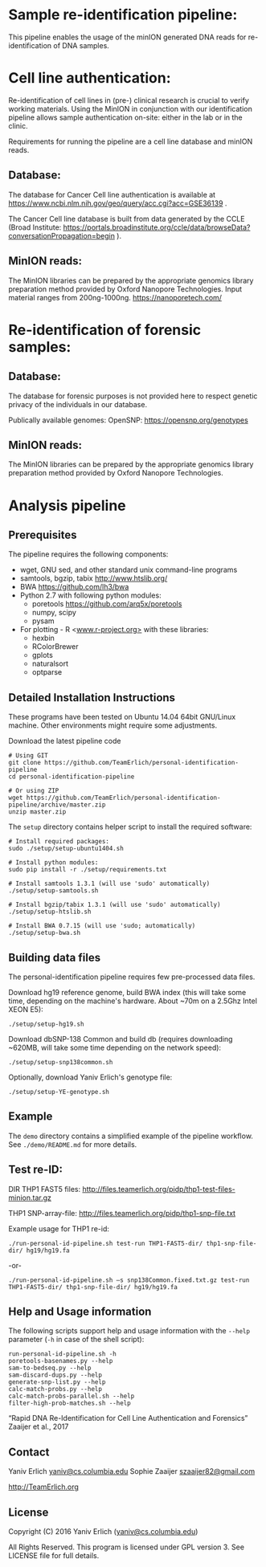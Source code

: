 Sample re-identification pipeline: 
================================


This pipeline enables the usage of the minION generated DNA reads for re-identification of DNA samples. 



Cell line authentication: 
============================
Re-identification of cell lines in (pre-) clinical research is crucial to verify working materials. Using the MinION in conjunction with our identification pipeline allows sample authentication on-site: either in the lab or in the clinic. 

Requirements for running the pipeline are a cell line database and minION reads. 

Database: 
----------
The database for Cancer Cell line authentication is available
at   https://www.ncbi.nlm.nih.gov/geo/query/acc.cgi?acc=GSE36139 .

The Cancer Cell line database is built from data generated by the CCLE (Broad Institute: https://portals.broadinstitute.org/ccle/data/browseData?conversationPropagation=begin ). 

MinION reads: 
-------------
The MinION libraries can be prepared by the appropriate genomics library preparation method provided by Oxford Nanopore Technologies. Input material ranges from 200ng-1000ng. 
https://nanoporetech.com/


Re-identification of forensic samples:
=======================================

Database: 
--------------
The database for forensic purposes is not provided here to respect genetic privacy of the individuals in our database. 

Publically available genomes: 
OpenSNP: https://opensnp.org/genotypes


MinION reads: 
---------------
The MinION libraries can be prepared by the appropriate genomics library preparation method provided by Oxford Nanopore Technologies. 




Analysis pipeline
===================

Prerequisites
-------------

The pipeline requires the following components:

* wget, GNU sed, and other standard unix command-line programs
* samtools, bgzip, tabix <http://www.htslib.org/>
* BWA <https://github.com/lh3/bwa>
* Python 2.7 with following python modules:
    * poretools <https://github.com/arq5x/poretools>
    * numpy, scipy
    * pysam
* For plotting - R <www.r-project.org> with these libraries:
    * hexbin
    * RColorBrewer
    * gplots
    * naturalsort
    * optparse

Detailed Installation Instructions
----------------------------------

These programs have been tested on Ubuntu 14.04 64bit GNU/Linux machine.
Other environments might require some adjustments.

Download the latest pipeline code

    # Using GIT
    git clone https://github.com/TeamErlich/personal-identification-pipeline
    cd personal-identification-pipeline

    # Or using ZIP
    wget https://github.com/TeamErlich/personal-identification-pipeline/archive/master.zip
    unzip master.zip

The `setup` directory contains helper script to install the required software:

    # Install required packages:
    sudo ./setup/setup-ubuntu1404.sh

    # Install python modules:
    sudo pip install -r ./setup/requirements.txt

    # Install samtools 1.3.1 (will use 'sudo' automatically)
    ./setup/setup-samtools.sh

    # Install bgzip/tabix 1.3.1 (will use 'sudo' automatically)
    ./setup/setup-htslib.sh

    # Install BWA 0.7.15 (will use 'sudo; automatically)
    ./setup/setup-bwa.sh


Building data files
-------------------

The personal-identification pipeline requires few pre-processed data files.

Download hg19 reference genome, build BWA index (this will take some time,
depending on the machine's hardware. About ~70m on a 2.5Ghz Intel XEON E5):

    ./setup/setup-hg19.sh

Download dbSNP-138 Common and build db (requires downloading ~620MB,
will take some time depending on the network speed):

    ./setup/setup-snp138common.sh

Optionally, download Yaniv Erlich's genotype file:

    ./setup/setup-YE-genotype.sh

Example
-------

The `demo` directory contains a simplified example of the pipeline workflow.
See `./demo/README.md` for more details.


Test re-ID:
-----------------

DIR THP1 FAST5 files: 
http://files.teamerlich.org/pidp/thp1-test-files-minion.tar.gz

THP1 SNP-array-file:
http://files.teamerlich.org/pidp/thp1-snp-file.txt 

Example usage for THP1 re-id: 
```
./run-personal-id-pipeline.sh test-run THP1-FAST5-dir/ thp1-snp-file-dir/ hg19/hg19.fa
```

-or-

```
./run-personal-id-pipeline.sh –s snp138Common.fixed.txt.gz test-run THP1-FAST5-dir/ thp1-snp-file-dir/ hg19/hg19.fa

```

Help and Usage information
--------------------------

The following scripts support help and usage information with
the `--help` parameter (`-h` in case of the shell script):

    run-personal-id-pipeline.sh -h
    poretools-basenames.py --help
    sam-to-bedseq.py --help
    sam-discard-dups.py --help
    generate-snp-list.py --help
    calc-match-probs.py --help
    calc-match-probs-parallel.sh --help
    filter-high-prob-matches.sh --help


“Rapid DNA Re-Identification for Cell Line Authentication and Forensics” Zaaijer et al., 2017

Contact
-------

Yaniv Erlich <yaniv@cs.columbia.edu>
Sophie Zaaijer <szaaijer82@gmail.com>

<http://TeamErlich.org>


License
-------

Copyright (C) 2016 Yaniv Erlich (yaniv@cs.columbia.edu)

All Rights Reserved.
This program is licensed under GPL version 3.
See LICENSE file for full details.

